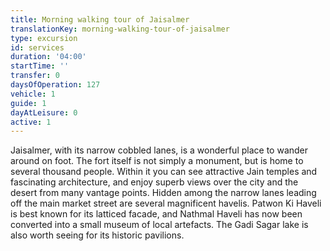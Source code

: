 ```yaml
---
title: Morning walking tour of Jaisalmer
translationKey: morning-walking-tour-of-jaisalmer
type: excursion
id: services
duration: '04:00'
startTime: ''
transfer: 0
daysOfOperation: 127
vehicle: 1
guide: 1
dayAtLeisure: 0
active: 1
---
```

Jaisalmer, with its narrow cobbled lanes, is a wonderful place to wander around on foot. The fort itself is not simply a monument, but is home to several thousand people. Within it you can see attractive Jain temples and fascinating architecture, and enjoy superb views over the city and the desert from many vantage points. Hidden among the narrow lanes leading off the main market street are several magnificent havelis. Patwon Ki Haveli is best known for its latticed facade, and Nathmal Haveli has now been converted into a small museum of local artefacts. The Gadi Sagar lake is also worth seeing for its historic pavilions.